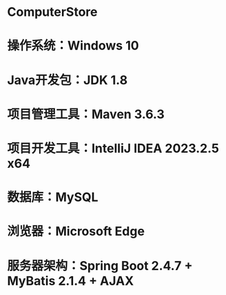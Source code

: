 # ComputerStore
# 操作系统：Windows 10
# Java开发包：JDK 1.8
# 项目管理工具：Maven 3.6.3
# 项目开发工具：IntelliJ IDEA 2023.2.5 x64
# 数据库：MySQL
# 浏览器：Microsoft Edge
# 服务器架构：Spring Boot 2.4.7 + MyBatis 2.1.4 + AJAX
